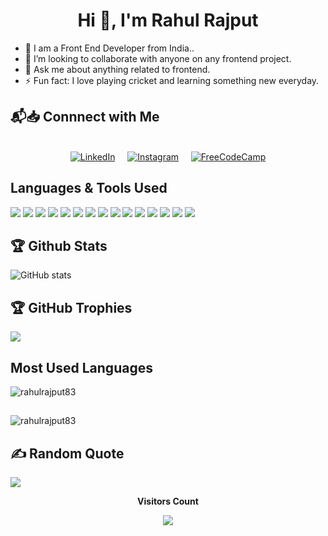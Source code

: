 <!--### Hi there 👋-->

<!--
**rahulrajput83/rahulrajput83** is a ✨ _special_ ✨ repository because its `README.md` (this file) appears on your GitHub profile.

Here are some ideas to get you started:

 🔭 I’m currently working on ...
 🌱 I’m currently learning ...
 👯 I’m looking to collaborate on ...
 🤔 I’m looking for help with ...
 💬 Ask me about ...
 📫 How to reach me: ...
 😄 Pronouns: ...
 ⚡ Fun fact: ...
-->

<h1 align="center">Hi 👋, I'm Rahul Rajput</h1>

<!--
**rahulrajput83/rahulrajput83** is a ✨ _special_ ✨ repository because its `README.md` (this file) appears on your GitHub profile.
-->

- 🌱 I am a Front End Developer from India..
- 👯 I’m looking to collaborate with anyone on any frontend project.
- 💬 Ask me about anything related to frontend.
- ⚡ Fun fact: I love playing cricket and learning something new everyday.

## 📬📥 Connnect with Me
<div align="center">
<br/>
<a href="https://www.linkedin.com/in/rahulrajput83/" target='_blank'><img alt="LinkedIn" src="https://img.shields.io/badge/LinkedIn-0077B5?style=for-the-badge&logo=linkedin&logoColor=white" /></a> &nbsp;&nbsp;&nbsp;
<a href="https://www.instagram.com/rajput_rahul8" target='_blank'><img alt="Instagram" src="https://img.shields.io/badge/Instagram-E4405F?style=for-the-badge&logo=instagram&logoColor=white" /></a> &nbsp;&nbsp;&nbsp;
<a href="https://www.freecodecamp.org/fccef65be44-f99f-44aa-ab0e-86432100b72f" target='_blank'><img alt="FreeCodeCamp" src="https://img.shields.io/badge/freecodecamp-27273D?style=for-the-badge&logo=freecodecamp&logoColor=white" /></a>
</div>

## Languages & Tools Used
<div>
<img src='https://img.shields.io/badge/react-%2320232a.svg?style=for-the-badge&logo=react&logoColor=%2361DAFB' />
<img src='https://img.shields.io/badge/node.js-6DA55F?style=for-the-badge&logo=node.js&logoColor=white' />
<img src='https://img.shields.io/badge/express.js-%23404d59.svg?style=for-the-badge&logo=express&logoColor=%2361DAFB' />
<img src='https://img.shields.io/badge/MongoDB-%234ea94b.svg?style=for-the-badge&logo=mongodb&logoColor=white' />
<img src='https://img.shields.io/badge/redux-%23593d88.svg?style=for-the-badge&logo=redux&logoColor=white' />
<img src='https://img.shields.io/badge/bootstrap-%23563D7C.svg?style=for-the-badge&logo=bootstrap&logoColor=white' />
<img src='https://img.shields.io/badge/tailwindcss-%2338B2AC.svg?style=for-the-badge&logo=tailwind-css&logoColor=white' />
<img src='https://img.shields.io/badge/express.js-%23404d59.svg?style=for-the-badge&logo=express&logoColor=%2361DAFB' />
<img src='https://img.shields.io/badge/html5-%23E34F26.svg?style=for-the-badge&logo=html5&logoColor=white' />
<img src='https://img.shields.io/badge/javascript-%23323330.svg?style=for-the-badge&logo=javascript&logoColor=%23F7DF1E' />
<img src='https://img.shields.io/badge/css3-%231572B6.svg?style=for-the-badge&logo=css3&logoColor=white' />
<img src='https://img.shields.io/badge/heroku-%23430098.svg?style=for-the-badge&logo=heroku&logoColor=white' />
<img src='https://img.shields.io/badge/netlify-%23000000.svg?style=for-the-badge&logo=netlify&logoColor=#00C7B7' />
<img src='https://img.shields.io/badge/vercel-%23000000.svg?style=for-the-badge&logo=vercel&logoColor=white' />
<img src='https://img.shields.io/badge/git-%23F05033.svg?style=for-the-badge&logo=git&logoColor=white' />

</div>


## 🏆 Github Stats
![GitHub stats](https://github-readme-stats.vercel.app/api?username=rahulrajput83&show_icons=true&count_private=true&&theme=default)


## 🏆 GitHub Trophies
![](https://github-profile-trophy.vercel.app/?username=rahulrajput83&theme=default&no-frame=false&no-bg=false&margin-w=4)

## Most Used Languages
<p><img align="center" src="https://github-readme-stats.vercel.app/api/top-langs?username=rahulrajput83&show_icons=true&locale=en&layout=compact&&theme=default" alt="rahulrajput83" /></p>

## 
<span><img align="center" src="https://github-readme-streak-stats.herokuapp.com/?user=rahulrajput83&theme=default" alt="rahulrajput83" /></span>

## ✍️ Random Quote
![](https://quotes-github-readme.vercel.app/api?type=horizontal&theme=default)


<div align="center">
 <b style = {font-weight: 600}>Visitors Count</b>

<p align="center"><img align="center" src="https://profile-counter.glitch.me/{rahulrajput83}/count.svg" /></p> 
<br>
</div>
 

